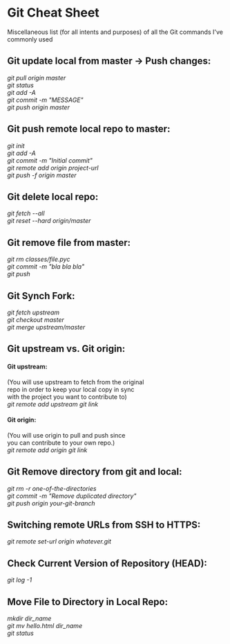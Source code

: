 # Git Cheat Sheet
Miscellaneous list (for all intents and purposes) of all the Git commands I've commonly used

## Git update local from master -> Push changes:
*git pull origin master<br>
git status<br>
git add -A<br>
git commit -m "MESSAGE"<br>
git push origin master<br>*

## Git push remote local repo to master:
*git init<br>
git add -A<br>
git commit -m "Initial commit"<br>
git remote add origin project-url<br>
git push -f origin master<br>*

## Git delete local repo:
*git fetch --all<br>
git reset --hard origin/master<br>*

## Git remove file from master:
*git rm classes/file.pyc<br>
git commit -m "bla bla bla"<br>
git push<br>*

## Git Synch Fork:
*git fetch upstream<br>
git checkout master<br>
git merge upstream/master<br>*

## Git upstream vs. Git origin:
#### Git upstream:
(You will use upstream to fetch from the original <br>
repo in order to keep your local copy in sync <br>
with the project you want to contribute to)<br>
*git remote add upstream git link<br>*

#### Git origin:
(You will use origin to pull and push since <br>
you can contribute to your own repo.)<br>
*git remote add origin git link<br>*

## Git Remove directory from git and local:
*git rm -r one-of-the-directories<br>
git commit -m "Remove duplicated directory"<br>
git push origin your-git-branch<br>*

## Switching remote URLs from SSH to HTTPS:
*git remote set-url origin whatever.git<br>*

## Check Current Version of Repository (HEAD):
*git log -1<br>*

## Move File to Directory in Local Repo:
*mkdir dir_name<br>
git mv hello.html dir_name<br>
git status<br>*
